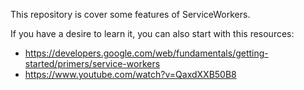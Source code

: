 This repository is cover some features of ServiceWorkers.

If you have a desire to learn it, you can also start with this resources:

- https://developers.google.com/web/fundamentals/getting-started/primers/service-workers
- https://www.youtube.com/watch?v=QaxdXXB50B8
